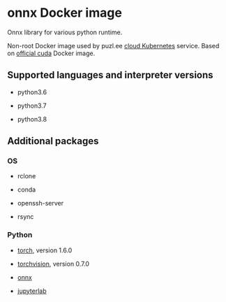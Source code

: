 # onnx Docker image

Onnx library for various python runtime.

Non-root Docker image used by puzl.ee [cloud Kubernetes](https://puzl.ee) service. Based on [official cuda](https://hub.docker.com/r/nvidia/cuda) Docker image.

## Supported languages and interpreter versions

- python3.6

- python3.7

- python3.8

## Additional packages
### OS

- rclone

- conda

- openssh-server

- rsync

### Python

- [torch](https://pypi.org/project/torch/), version 1.6.0

- [torchvision](https://pypi.org/project/torchvision/), version 0.7.0

- [onnx](https://pypi.org/project/onnx/)

- [jupyterlab](https://pypi.org/project/jupyterlab/)


